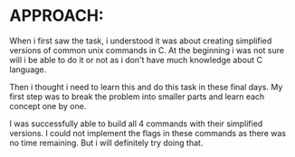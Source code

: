 # APPROACH:
When i first saw the task, i understood it was about creating simplified versions of common unix commands in C.
At the beginning i was not sure will i be able to do it or not as i don't have much knowledge about C language.

Then i thought i need to learn this and do this task in these final days.
My first step was to break the problem into smaller parts and learn each concept one by one.

I was successfully able to build all 4 commands with their simplified versions.
I could not implement the flags in these commands as there was no time remaining.
But i will definitely try doing that. 
 
